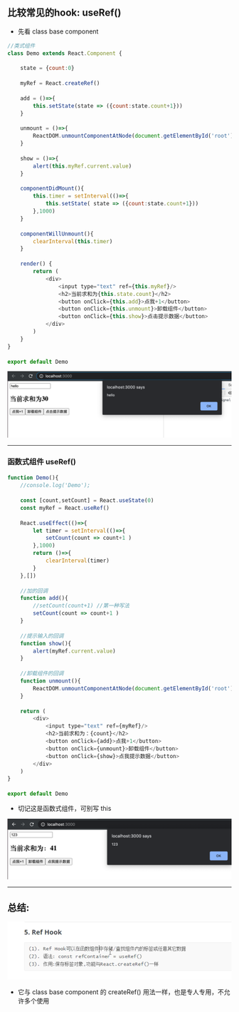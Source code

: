 ## 比较常见的hook: useRef()

- 先看 class base component

```js
//类式组件
class Demo extends React.Component {

	state = {count:0}

	myRef = React.createRef()

	add = ()=>{
		this.setState(state => ({count:state.count+1}))
	}

	unmount = ()=>{
		ReactDOM.unmountComponentAtNode(document.getElementById('root'))
	}

	show = ()=>{
		alert(this.myRef.current.value)
	}

	componentDidMount(){
		this.timer = setInterval(()=>{
			this.setState( state => ({count:state.count+1}))
		},1000)
	}

	componentWillUnmount(){
		clearInterval(this.timer)
	}

	render() {
		return (
			<div>
				<input type="text" ref={this.myRef}/>
				<h2>当前求和为{this.state.count}</h2>
				<button onClick={this.add}>点我+1</button>
				<button onClick={this.unmount}>卸载组件</button>
				<button onClick={this.show}>点击提示数据</button>
			</div>
		)
	}
} 

export default Demo
```

![](img/2021-01-19-04-53-40.png)

---

### 函数式组件 useRef()


```js
function Demo(){
	//console.log('Demo');

	const [count,setCount] = React.useState(0)
	const myRef = React.useRef()

	React.useEffect(()=>{
		let timer = setInterval(()=>{
			setCount(count => count+1 )
		},1000)
		return ()=>{
			clearInterval(timer)
		}
	},[])

	//加的回调
	function add(){
		//setCount(count+1) //第一种写法
		setCount(count => count+1 )
	}

	//提示输入的回调
	function show(){
		alert(myRef.current.value)
	}

	//卸载组件的回调
	function unmount(){
		ReactDOM.unmountComponentAtNode(document.getElementById('root'))
	}

	return (
		<div>
			<input type="text" ref={myRef}/>
			<h2>当前求和为：{count}</h2>
			<button onClick={add}>点我+1</button>
			<button onClick={unmount}>卸载组件</button>
			<button onClick={show}>点我提示数据</button>
		</div>
	)
}

export default Demo
```


- 切记这是函数式组件，可别写  this

![](img/2021-01-19-04-56-01.png)

---


## 总结:

![](img/2021-01-19-04-57-12.png)

- 它与 class base component 的 createRef() 用法一样，也是专人专用，不允许多个使用







































